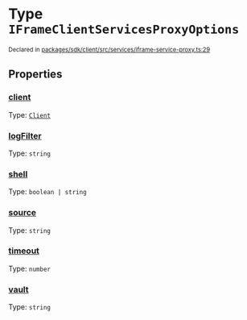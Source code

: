 # Type `IFrameClientServicesProxyOptions`
<sub>Declared in [packages/sdk/client/src/services/iframe-service-proxy.ts:29](https://github.com/dxos/dxos/blob/d7adf231c/packages/sdk/client/src/services/iframe-service-proxy.ts#L29)</sub>




## Properties
### [client](https://github.com/dxos/dxos/blob/d7adf231c/packages/sdk/client/src/services/iframe-service-proxy.ts#L31)
Type: <code>[Client](/api/@dxos/client/classes/Client)</code>




### [logFilter](https://github.com/dxos/dxos/blob/d7adf231c/packages/sdk/client/src/services/iframe-service-proxy.ts#L35)
Type: <code>string</code>




### [shell](https://github.com/dxos/dxos/blob/d7adf231c/packages/sdk/client/src/services/iframe-service-proxy.ts#L32)
Type: <code>boolean | string</code>




### [source](https://github.com/dxos/dxos/blob/d7adf231c/packages/sdk/client/src/services/iframe-service-proxy.ts#L30)
Type: <code>string</code>




### [timeout](https://github.com/dxos/dxos/blob/d7adf231c/packages/sdk/client/src/services/iframe-service-proxy.ts#L34)
Type: <code>number</code>




### [vault](https://github.com/dxos/dxos/blob/d7adf231c/packages/sdk/client/src/services/iframe-service-proxy.ts#L33)
Type: <code>string</code>





